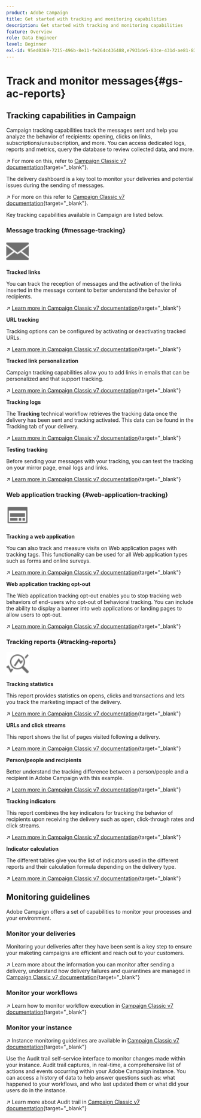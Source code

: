 ```yaml
---
product: Adobe Campaign
title: Get started with tracking and monitoring capabilities
description: Get started with tracking and monitoring capabilities
feature: Overview
role: Data Engineer
level: Beginner
exl-id: 95ed0369-7215-496b-8e11-fe264c436488,e7931de5-83ce-431d-ae81-83793d257550
---
```

# Track and monitor messages{#gs-ac-reports}

## Tracking capabilities in Campaign

Campaign tracking capabilities track the messages sent and  help you analyze the behavior of recipients: opening, clicks on links, subscriptions/unsubscription, and more. You can access dedicated logs, reports and metrics, query the database to review collected data, and more.  

↗️  For more on this, refer to [Campaign Classic v7 documentation](https://experienceleague.adobe.com/docs/campaign-classic/using/getting-started/profile-management/editing-a-profile.html?lang=en#tracking-tab){target="_blank"}.

The delivery dashboard is a key tool to monitor your deliveries and potential issues during the sending of messages. 

↗️ For more on this refer to [Campaign Classic v7 documentation](https://experienceleague.adobe.com/docs/campaign-classic/using/sending-messages/monitoring-deliveries/delivery-dashboard.html?lang=en#sending-messages){target="_blank"}.

Key tracking capabilities available in Campaign are listed below.

### Message tracking {#message-tracking}

<img src="assets/do-not-localize/icon-message-tracking.svg" width="60px">

**Tracked links**

You can track the reception of messages and the activation of the links inserted in the message content to better understand the behavior of recipients.

↗️ [Learn more in Campaign Classic v7 documentation](https://experienceleague.adobe.com/docs/campaign-classic/using/sending-messages/tracking-messages/how-to-configure-tracked-links.html?lang=en#sending-messages){target="_blank"}

**URL tracking**

Tracking options can be configured by activating or deactivating tracked URLs. 

↗️ [Learn more in Campaign Classic v7 documentation](https://experienceleague.adobe.com/docs/campaign-classic/using/sending-messages/tracking-messages/personalizing-url-tracking.html?lang=en#sending-messages){target="_blank"}


**Tracked link personalization**

Campaign tracking capabilities allow you to add links in emails that can be personalized and that support tracking. 

↗️ [Learn more in Campaign Classic v7 documentation](https://experienceleague.adobe.com/docs/campaign-classic/using/sending-messages/tracking-messages/tracking-personalized-links/tracking-personalized-links.html?lang=en#sending-messages){target="_blank"}

**Tracking logs**

The **Tracking** technical workflow retrieves the tracking data once the delivery has been sent and tracking activated. This data can be found in the Tracking tab of your delivery. 

↗️ [Learn more in Campaign Classic v7 documentation](https://experienceleague.adobe.com/docs/campaign-classic/using/sending-messages/tracking-messages/accessing-the-tracking-logs.html?lang=en#sending-messages){target="_blank"}

**Testing tracking**

Before sending your messages with your tracking, you can test the tracking on your mirror page, email logs and links. 

↗️ [Learn more in Campaign Classic v7 documentation](https://experienceleague.adobe.com/docs/campaign-classic/using/sending-messages/tracking-messages/testing-tracking.html?lang=en#sending-messages){target="_blank"}

### Web application tracking {#web-application-tracking}

<img src="assets/do-not-localize/icon-web-app.svg" width="60px">

**Tracking a web application**

You can also track and measure visits on Web application pages with tracking tags. This functionality can be used for all Web application types such as forms and online surveys. 

↗️ [Learn more in Campaign Classic v7 documentation](https://experienceleague.adobe.com/docs/campaign-classic/using/designing-content/web-applications/tracking-a-web-application.html?lang=en#designing-content){target="_blank"}

**Web application tracking opt-out**

The Web application tracking opt-out enables you to stop tracking web behaviors of end-users who opt-out of behavioral tracking. You can include the ability to display a banner into web applications or landing pages to allow users to opt-out. 

↗️ [Learn more in Campaign Classic v7 documentation](https://experienceleague.adobe.com/docs/campaign-classic/using/designing-content/web-applications/web-application-tracking-opt-out.html?lang=en#designing-content){target="_blank"}

### Tracking reports {#tracking-reports}

<img src="assets/do-not-localize/icon_monitor.svg" width="60px">

**Tracking statistics**

This report provides statistics on opens, clicks and transactions and lets you track the marketing impact of the delivery. 

↗️ [Learn more in Campaign Classic v7 documentation](https://experienceleague.adobe.com/docs/campaign-classic/using/sending-messages/tracking-messages/about-message-tracking.html?lang=en#tracking-reports){target="_blank"}

**URLs and click streams**

This report shows the list of pages visited following a delivery. 

↗️ [Learn more in Campaign Classic v7 documentation](https://experienceleague.adobe.com/docs/campaign-classic/using/reporting/reports-on-deliveries/delivery-reports.html?lang=en#urls-and-click-streams){target="_blank"}

**Person/people and recipients**

Better understand the tracking difference between a person/people and a recipient in Adobe Campaign with this example. 

↗️ [Learn more in Campaign Classic v7 documentation](https://experienceleague.adobe.com/docs/campaign-classic/using/reporting/reports-on-deliveries/person-people-recipients.html?lang=en#reporting){target="_blank"}

**Tracking indicators**

This report combines the key indicators for tracking the behavior of recipients upon receiving the delivery such as open, click-through rates and click streams.

↗️ [Learn more in Campaign Classic v7 documentation](https://experienceleague.adobe.com/docs/campaign-classic/using/reporting/reports-on-deliveries/delivery-reports.html?lang=en#reporting){target="_blank"}

**Indicator calculation**

The different tables give you the list of indicators used in the different reports and their calculation formula depending on the delivery type. 

↗️ [Learn more in Campaign Classic v7 documentation](https://experienceleague.adobe.com/docs/campaign-classic/using/reporting/reports-on-deliveries/indicator-calculation.html?lang=en#reporting){target="_blank"}

## Monitoring guidelines

Adobe Campaign offers a set of capabilities to monitor your processes and your environment.

### Monitor your deliveries

Monitoring your deliveries after they have been sent is a key step to ensure your maketing campaigns are efficient and reach out to your customers.

↗️ Learn more about the information you can monitor after sending a delivery, understand how delivery failures and quarantines are managed in [Campaign Classic v7 documentation](https://experienceleague.adobe.com/docs/campaign-classic/using/sending-messages/monitoring-deliveries/about-delivery-monitoring.html?lang=en#sending-messages){target="_blank"}

### Monitor your workflows

↗️ Learn how to monitor workflow execution in  [Campaign Classic v7 documentation](https://experienceleague.adobe.com/docs/campaign-classic/using/automating-with-workflows/monitoring-workflows/monitoring-workflow-execution.html?lang=en#automating-with-workflows){target="_blank"}

### Monitor your instance

↗️ Instance monitoring guidelines are available in [Campaign Classic v7 documentation](https://experienceleague.adobe.com/docs/campaign-classic/using/monitoring-campaign-classic/introduction/monitoring-guidelines.html?lang=en#monitoring-campaign-classic){target="_blank"}

Use the Audit trail self-service interface to monitor changes made within your instance. Audit trail captures, in real-time, a comprehensive list of actions and events occurring within your Adobe Campaign instance. You can access a history of data to help answer questions such as: what happened to your workflows, and who last updated them or what did your users do in the instance.

↗️ Learn more about Audit trail in  [Campaign Classic v7 documentation](https://experienceleague.adobe.com/docs/campaign-classic/using/monitoring-campaign-classic/production-procedures/audit-trail.html?lang=en#accessing-audit-trail){target="_blank"}

